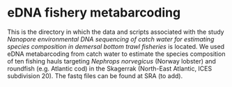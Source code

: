# eDNA fishery metabarcoding
This is the directory in which the data and scripts associated with the study <i> Nanopore environmental DNA sequencing of catch water for estimating species composition in demersal bottom trawl fisheries </i> 
is located. We used eDNA metabarcoding from catch water to estimate the species composition of ten fishing hauls targeting <i>Nephrops norvegicus</i> (Norway lobster) and roundfish (e.g. Atlantic cod) in the Skagerrak (North-East Atlantic, ICES subdivision 20).
The fastq files can be found at SRA (to add).
